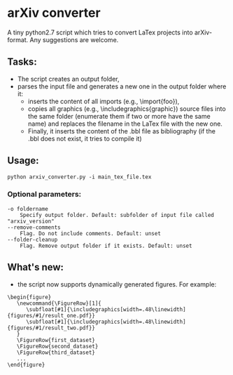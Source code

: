 # arXiv converter
A tiny python2.7 script which tries to convert LaTex projects into arXiv-format. Any suggestions are welcome. 

## Tasks:
* The script creates an output folder,
* parses the input file and generates a new one in the output folder where it:
    * inserts the content of all imports (e.g., \import{foo}),
    * copies all graphics (e.g., \includegraphics{graphic}) source files into the same folder (enumerate them if two or more have the same name) and replaces the filename in the LaTex file with the new one.
    * Finally, it inserts the content of the .bbl file as bibliography (if the .bbl does not exist, it tries to compile it)

## Usage:
```
python arxiv_converter.py -i main_tex_file.tex
```
### Optional parameters:
    -o foldername
        Specify output folder. Default: subfolder of input file called "arxiv_version"
    --remove-comments
        Flag. Do not include comments. Default: unset
    --folder-cleanup
        Flag. Remove output folder if it exists. Default: unset
        
## What's new:
   * the script now supports dynamically generated figures. For example:
```
\begin{figure}
   \newcommand{\FigureRow}[1]{
      \subfloat[#1]{\includegraphics[width=.48\linewidth]{figures/#1/result_one.pdf}}
      \subfloat[#1]{\includegraphics[width=.48\linewidth]{figures/#1/result_two.pdf}}
   }
   \FigureRow{first_dataset}
   \FigureRow{second_dataset}
   \FigureRow{third_dataset}
   ...
\end{figure}
```
